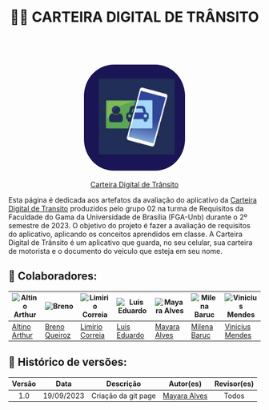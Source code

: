 # <p align="center">📲🚗 CARTEIRA DIGITAL DE TRÂNSITO
<br>
<p align="center" ><br><img style="border: 2px solid white; border-radius: 30%" src="assets/carteira-digital-de-transito-logo.png" width = 40%></p>
<p align="center" > <font><a href="https://play.google.com/store/apps/details?id=br.gov.serpro.cnhe&hl=pt_BR&gl=US">Carteira Digital de Trânsito</a></font> <br></p>

Esta página é dedicada aos artefatos da avaliação do aplicativo da [Carteira Digital de Transito](https://play.google.com/store/apps/details?id=br.gov.serpro.cnhe&hl=pt_BR&gl=US) produzidos pelo grupo 02 na turma de Requisitos da Faculdade do Gama da Universidade de Brasília (FGA-Unb) durante o 2º semestre de 2023. O objetivo do projeto é fazer a avaliação de requisitos do aplicativo, aplicando os conceitos aprendidos em classe. A Carteira Digital de Trânsito é um aplicativo que guarda, no seu celular, sua carteira de motorista e o documento do veículo que esteja em seu nome.
<br>
## :handshake:  Colaboradores:

|![Altino Arthur](https://github.com/arthurrochamoreira.png) |![Breno](https://github.com/brenob6.png)|![Limirio Correia](https://github.com/LimirioGuimaraes.png)|![Luis Eduardo](https://github.com/LuisMiranda10.png)|![Mayara Alves](https://github.com/Mayara-tech.png)|![Milena Baruc](https://github.com/MilenaBaruc.png)|![Vinicius Mendes](https://github.com/yabamiah.png)|
| - | - | - | - | - | - | - |
|[Altino Arthur](https://github.com/arthurrochamoreira)|[Breno Queiroz](https://github.com/brenob6)|[Limirio Correia](https://github.com/LimirioGuimaraes)|[Luis Eduardo](https://github.com/LuisMiranda10)|[Mayara Alves](https://github.com/Mayara-tech)|[Milena Baruc](https://github.com/MilenaBaruc)|[Vinicius Mendes](https://github.com/yabamiah)|

## 📑 Histórico de versões:

Versão |   Data  | Descrição | Autor(es) | Revisor(es)
:------: | :----: | :------: | :----------: | :----------:
1.0 | 19/09/2023 | Criação da git page | [Mayara Alves](https://github.com/Mayara-tech) | Todos



<br>

